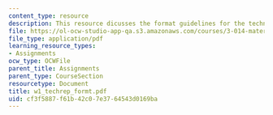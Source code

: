 ```yaml
---
content_type: resource
description: This resource dicusses the format guidelines for the technical report.
file: https://ol-ocw-studio-app-qa.s3.amazonaws.com/courses/3-014-materials-laboratory-fall-2006/cf3f5887f61b42c07e3764543d0169ba_w1_techrep_formt.pdf
file_type: application/pdf
learning_resource_types:
- Assignments
ocw_type: OCWFile
parent_title: Assignments
parent_type: CourseSection
resourcetype: Document
title: w1_techrep_formt.pdf
uid: cf3f5887-f61b-42c0-7e37-64543d0169ba
---
```

